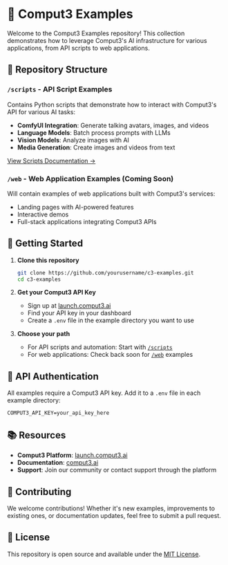 # 🚀 Comput3 Examples

Welcome to the Comput3 Examples repository! This collection demonstrates how to leverage Comput3's AI infrastructure for various applications, from API scripts to web applications.

## 📂 Repository Structure

### `/scripts` - API Script Examples
Contains Python scripts that demonstrate how to interact with Comput3's API for various AI tasks:
- **ComfyUI Integration**: Generate talking avatars, images, and videos
- **Language Models**: Batch process prompts with LLMs
- **Vision Models**: Analyze images with AI
- **Media Generation**: Create images and videos from text

[View Scripts Documentation →](./scripts/README.md)

### `/web` - Web Application Examples (Coming Soon)
Will contain examples of web applications built with Comput3's services:
- Landing pages with AI-powered features
- Interactive demos
- Full-stack applications integrating Comput3 APIs

## 🚀 Getting Started

1. **Clone this repository**
   ```bash
   git clone https://github.com/yourusername/c3-examples.git
   cd c3-examples
   ```

2. **Get your Comput3 API Key**
   - Sign up at [launch.comput3.ai](https://launch.comput3.ai)
   - Find your API key in your dashboard
   - Create a `.env` file in the example directory you want to use

3. **Choose your path**
   - For API scripts and automation: Start with [`/scripts`](./scripts)
   - For web applications: Check back soon for [`/web`](./web) examples

## 🔑 API Authentication

All examples require a Comput3 API key. Add it to a `.env` file in each example directory:
```
COMPUT3_API_KEY=your_api_key_here
```

## 📚 Resources

- **Comput3 Platform**: [launch.comput3.ai](https://launch.comput3.ai)
- **Documentation**: [comput3.ai](https://www.comput3.ai)
- **Support**: Join our community or contact support through the platform

## 🤝 Contributing

We welcome contributions! Whether it's new examples, improvements to existing ones, or documentation updates, feel free to submit a pull request.

## 📄 License

This repository is open source and available under the [MIT License](LICENSE).